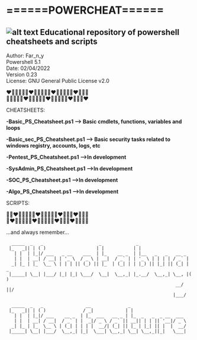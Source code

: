 # ======POWERCHEAT======
## ![alt text](https://raw.githubusercontent.com/PowerShell/PowerShell/master/assets/ps_black_64.svg?sanitize=true) Educational repository of powershell cheatsheets and scripts

Author: Far_n_y  
Powershell 5.1  
Date: 02/04/2022  
Version 0.23  
License: GNU General Public License v2.0    


❤️🧡💛💚💜💙❤️🧡💛💚💜💙❤️🧡💛💚💜💙❤️🧡💛💚    
🧡💛💚💜💙❤️🧡💛💚💜💙❤️🧡💛💚💜💙❤️🧡💛💚❤️    
  
 
 CHEATSHEETS:  

**-Basic_PS_Cheatsheet.ps1 --> Basic cmdlets, functions, variables and loops**

**-Basic_sec_PS_Cheatsheet.ps1 --> Basic security tasks related to windows registry, accounts, logs, etc** 

**-Pentest_PS_Cheatsheet.ps1 -->In development**

**-SysAdmin_PS_Cheatsheet.ps1 -->In development**

**-SOC_PS_Cheatsheet.ps1 -->In development**

**-Algo_PS_Cheatsheet.ps1 -->In development**  
  
  
SCRIPTS:



💜💙❤️🧡💛💚💜💙❤️🧡💛💚💜💙❤️🧡💛💚❤️🧡💛💚   
💙❤️🧡💛💚💜💙❤️🧡💛💚💜💙❤️🧡💛💚❤️🧡💛💚💜  
  
  
  
  
  
...and always remember...   

      _____  _   _                     _             _
     |_   _|| | ( )                   | |           | |
       | |  | |_|/ ___   _ __    ___  | |_    __ _  | |__   _   _   __ _
       | |  | __| / __| | '_ \  / _ \ | __|  / _` | | '_ \ | | | | / _` |
      _| |_ | |_  \__ \ | | | || (_) || |_  | (_| | | |_) || |_| || (_| | _
     |_____| \__| |___/ |_| |_| \___/  \__|  \__,_| |_.__/  \__,_| \__, |( )
                                                                    __/ ||/
                                                                   |___/

      _____  _   _                __              _
     |_   _|| | ( )              / _|            | |
       | |  | |_|/ ___    __ _  | |_  ___   __ _ | |_  _   _  _ __  ___
       | |  | __| / __|  / _` | |  _|/ _ \ / _` || __|| | | || '__|/ _ \
      _| |_ | |_  \__ \ | (_| | | | |  __/| (_| || |_ | |_| || |  |  __/
     |_____| \__| |___/  \__,_| |_|  \___| \__,_| \__| \__,_||_|   \___|
                                                                        
   
